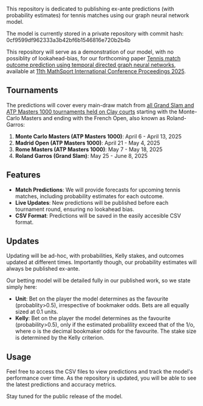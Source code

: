 This repository is dedicated to publishing ex-ante predictions (with probability estimates) for tennis matches using our graph neural network model.

The model is currently stored in a private repository with commit hash: 0cf9599df962333a3b42bf6b1546816e720b2b4b

This repository will serve as a demonstration of our model, with no possiblity of lookahead-bias, for our forthcoming paper [Tennis match outcome prediction using temporal directed graph neural networks](https://research-information.bris.ac.uk/en/publications/tennis-match-outcome-prediction-using-temporal-directed-graph-neu), available at [11th MathSport International Conference Proceedings 2025](https://math.uni.lu/midas/events/mathsports2025/).

## Tournaments 

The predictions will cover every main-draw match from [all Grand Slam and ATP Masters 1000 tournaments held on Clay courts](https://en.wikipedia.org/wiki/2025_ATP_Tour) starting with the Monte-Carlo Masters and ending with the French Open, also known as Roland-Garros:

1. **Monte Carlo Masters (ATP Masters 1000)**: April 6 - April 13, 2025
2. **Madrid Open (ATP Masters 1000)**: April 21 - May 4, 2025
3. **Rome Masters (ATP Masters 1000)**: May 7 - May 18, 2025
4. **Roland Garros (Grand Slam)**: May 25 - June 8, 2025


## Features

- **Match Predictions**: We will provide forecasts for upcoming tennis matches, including probability estimates for each outcome.
- **Live Updates**: New predictions will be published before each tournament round, ensuring no lookahead bias.
- **CSV Format**: Predictions will be saved in the easily accesible CSV format.

## Updates

Updating will be ad-hoc, with probabilities, Kelly stakes, and outcomes updated at different times. Importantly though, our probability estimates will always be published ex-ante. 

Our betting model will be detailed fully in our published work, so we state simply here:

- **Unit**: Bet on the player the model determines as the favourite (probablity>0.5), irrespective of bookmaker odds. Bets are all equally sized at 0.1 units.
- **Kelly**: Bet on the player the model determines as the favourite (probability>0.5), only if the estimated probalility exceed that of the 1/o, where o is the decimal bookmaker odds for the favourite. The stake size is determined by the Kelly criterion.


## Usage

Feel free to access the CSV files to view predictions and track the model's performance over time. As the repository is updated, you will be able to see the latest predictions and accuracy metrics.

Stay tuned for the public release of the model.

